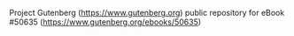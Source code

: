 Project Gutenberg (https://www.gutenberg.org) public repository for
eBook #50635 (https://www.gutenberg.org/ebooks/50635)
